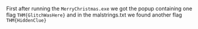 First after running the `MerryChristmas.exe` we got the popup containing one flag `THM{GlitchWasHere}` and in the malstrings.txt we found another flag `THM{HiddenClue}`
